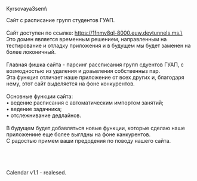 Kyrsovaya3sem\

Сайт с расписание групп студентов ГУАП.\
\
Сайт доступен по ссылке: https://1fnmv8ql-8000.euw.devtunnels.ms.\
\
Это домен является временным решением, направленным на тестирование и отладку приложения и в будущем мы будет заменен на более локоничный.\
\
Главная фишка сайта - парсинг рассписания групп сдуентов ГУАП, с возмодностью из удаления и доаьвления собственныз пар.\
Эта функция отличает наше приложение от всех других и, благодаря нему, этот сайт выделяется на фоне конкурентов.\
\
Основные функции сайта:\
• ведение расписания с автоматическим импортом занятий;\
• ведение задачника;\
• отслежнивание дедлайнов.\
\
В будущем будет добавляться новые функции, которые сделаю наше приложениие еще более выглдны на фоне канкурентов.\
С радостью примем ваши предодения по поводу нашего сайта.\
\
\
\
\
Calendar v1.1 - realesed.\
 
